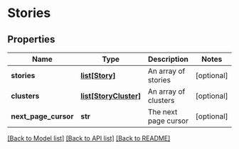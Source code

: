 # Stories

## Properties
Name | Type | Description | Notes
------------ | ------------- | ------------- | -------------
**stories** | [**list[Story]**](Story.md) | An array of stories | [optional] 
**clusters** | [**list[StoryCluster]**](StoryCluster.md) | An array of clusters | [optional] 
**next_page_cursor** | **str** | The next page cursor | [optional] 

[[Back to Model list]](../README.md#documentation-for-models) [[Back to API list]](../README.md#documentation-for-api-endpoints) [[Back to README]](../README.md)


